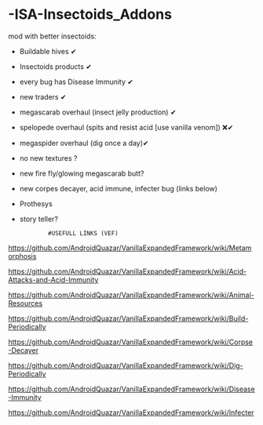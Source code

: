 # -ISA-Insectoids_Addons

mod with better insectoids:
- Buildable hives ✔
- Insectoids products ✔
- every bug has Disease Immunity ✔
- new traders ✔
- megascarab overhaul (insect jelly production) ✔
- spelopede overhaul (spits and resist acid [use vanilla venom]) ❌✔
- megaspider overhaul (dig once a day)✔
- no new textures ?
- new fire fly/glowing megascarab butt?
- new corpes decayer, acid immune, infecter bug (links below)
- Prothesys 
- story teller?

              #USEFULL LINKS (VEF)
https://github.com/AndroidQuazar/VanillaExpandedFramework/wiki/Metamorphosis

https://github.com/AndroidQuazar/VanillaExpandedFramework/wiki/Acid-Attacks-and-Acid-Immunity

https://github.com/AndroidQuazar/VanillaExpandedFramework/wiki/Animal-Resources

https://github.com/AndroidQuazar/VanillaExpandedFramework/wiki/Build-Periodically

https://github.com/AndroidQuazar/VanillaExpandedFramework/wiki/Corpse-Decayer

https://github.com/AndroidQuazar/VanillaExpandedFramework/wiki/Dig-Periodically

https://github.com/AndroidQuazar/VanillaExpandedFramework/wiki/Disease-Immunity

https://github.com/AndroidQuazar/VanillaExpandedFramework/wiki/Infecter
